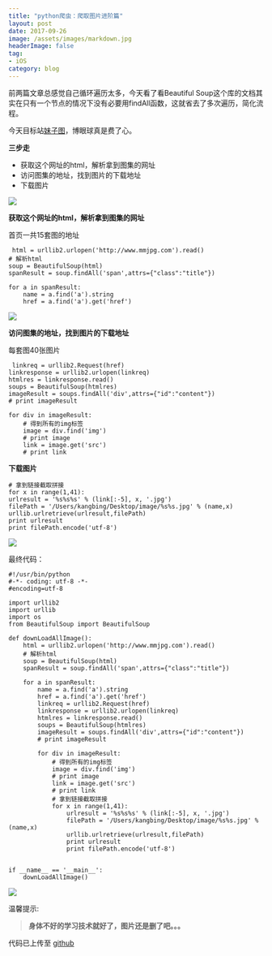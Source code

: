 ```yaml
---
title: "python爬虫：爬取图片进阶篇"
layout: post
date: 2017-09-26
image: /assets/images/markdown.jpg
headerImage: false
tag:
- iOS
category: blog
---
```




前两篇文章总感觉自己循环遍历太多，今天看了看Beautiful Soup这个库的文档其实在只有一个节点的情况下没有必要用findAll函数，这就省去了多次遍历，简化流程。

今天目标站[妹子图](http://www.mmjpg.com/)，博眼球真是费了心。

**三步走**

* 获取这个网址的html，解析拿到图集的网址
* 访问图集的地址，找到图片的下载地址
* 下载图片


![](https://ws1.sinaimg.cn/large/9e1008a3ly1fjwzb0180nj20s10kfqi9.jpg)

**获取这个网址的html，解析拿到图集的网址**

首页一共15套图的地址

	 html = urllib2.urlopen('http://www.mmjpg.com').read()
    # 解析html
    soup = BeautifulSoup(html)
    spanResult = soup.findAll('span',attrs={"class":"title"})
	
    for a in spanResult:
        name = a.find('a').string
        href = a.find('a').get('href')
        


![](https://ws1.sinaimg.cn/large/9e1008a3ly1fjx0zk4s6wj20sc0mnqfy.jpg)

**访问图集的地址，找到图片的下载地址**

每套图40张图片

	 linkreq = urllib2.Request(href)
    linkresponse = urllib2.urlopen(linkreq)
    htmlres = linkresponse.read()
    soups = BeautifulSoup(htmlres)
    imageResult = soups.findAll('div',attrs={"id":"content"})
    # print imageResult
	
    for div in imageResult:
        # 得到所有的img标签
        image = div.find('img')
        # print image
        link = image.get('src')
        # print link
	
	
**下载图片**


	# 拿到链接截取拼接
	for x in range(1,41):
	urlresult = '%s%s%s' % (link[:-5], x, '.jpg')
	filePath = '/Users/kangbing/Desktop/image/%s%s.jpg' % (name,x)
	urllib.urlretrieve(urlresult,filePath)
	print urlresult
	print filePath.encode('utf-8')
	
	

![](https://ws1.sinaimg.cn/large/9e1008a3ly1fjwzbse6nwg20ac0isx6p.gif)




最终代码：

	#!/usr/bin/python
	#-*- coding: utf-8 -*-
	#encoding=utf-8

	import urllib2
	import urllib
	import os
	from BeautifulSoup import BeautifulSoup
	
	def downLoadAllImage():
	    html = urllib2.urlopen('http://www.mmjpg.com').read()
	    # 解析html
	    soup = BeautifulSoup(html)
	    spanResult = soup.findAll('span',attrs={"class":"title"})
	
	    for a in spanResult:
	        name = a.find('a').string
	        href = a.find('a').get('href')
	        linkreq = urllib2.Request(href)
	        linkresponse = urllib2.urlopen(linkreq)
	        htmlres = linkresponse.read()
	        soups = BeautifulSoup(htmlres)
	        imageResult = soups.findAll('div',attrs={"id":"content"})
	        # print imageResult
	
	        for div in imageResult:
	            # 得到所有的img标签
	            image = div.find('img')
	            # print image
	            link = image.get('src')
	            # print link
	            # 拿到链接截取拼接
	            for x in range(1,41):
	                urlresult = '%s%s%s' % (link[:-5], x, '.jpg')
	                filePath = '/Users/kangbing/Desktop/image/%s%s.jpg' % (name,x)
	                urllib.urlretrieve(urlresult,filePath)
	                print urlresult
	                print filePath.encode('utf-8')
	
	
	if __name__ == '__main__':
	    downLoadAllImage()
	    


![](https://ws1.sinaimg.cn/large/9e1008a3ly1fjx3sz7616j20a70evjsm.jpg)

温馨提示:
> **身体不好的学习技术就好了，图片还是删了吧。。。**

代码已上传至 [github](https://github.com/kangbingbing/python)






